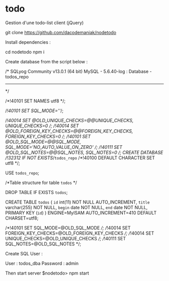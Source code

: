 # todo
Gestion d'une todo-list client (jQuery)

git clone https://github.com/dacodemaniak/nodetodo

Install dependencies :

cd nodetodo
npm i


Create database from the script below :

/*
SQLyog Community v13.0.1 (64 bit)
MySQL - 5.6.40-log : Database - todos_repo
*********************************************************************
*/

/*!40101 SET NAMES utf8 */;

/*!40101 SET SQL_MODE=''*/;

/*!40014 SET @OLD_UNIQUE_CHECKS=@@UNIQUE_CHECKS, UNIQUE_CHECKS=0 */;
/*!40014 SET @OLD_FOREIGN_KEY_CHECKS=@@FOREIGN_KEY_CHECKS, FOREIGN_KEY_CHECKS=0 */;
/*!40101 SET @OLD_SQL_MODE=@@SQL_MODE, SQL_MODE='NO_AUTO_VALUE_ON_ZERO' */;
/*!40111 SET @OLD_SQL_NOTES=@@SQL_NOTES, SQL_NOTES=0 */;
CREATE DATABASE /*!32312 IF NOT EXISTS*/`todos_repo` /*!40100 DEFAULT CHARACTER SET utf8 */;

USE `todos_repo`;

/*Table structure for table `todos` */

DROP TABLE IF EXISTS `todos`;

CREATE TABLE `todos` (
  `id` int(11) NOT NULL AUTO_INCREMENT,
  `title` varchar(255) NOT NULL,
  `begin` date NOT NULL,
  `end` date NOT NULL,
  PRIMARY KEY (`id`)
) ENGINE=MyISAM AUTO_INCREMENT=410 DEFAULT CHARSET=utf8;

/*!40101 SET SQL_MODE=@OLD_SQL_MODE */;
/*!40014 SET FOREIGN_KEY_CHECKS=@OLD_FOREIGN_KEY_CHECKS */;
/*!40014 SET UNIQUE_CHECKS=@OLD_UNIQUE_CHECKS */;
/*!40111 SET SQL_NOTES=@OLD_SQL_NOTES */;

Create SQL User :

User : todos_dba 
Password : admin

Then start server
$nodetodo> npm start
